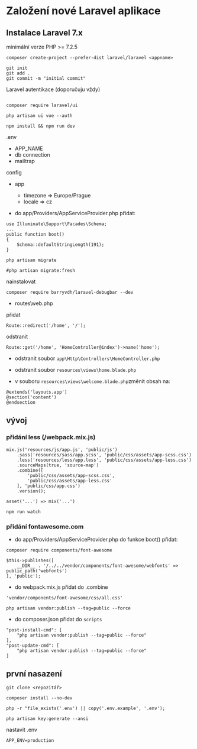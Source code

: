 # Založení nové Laravel aplikace

## Instalace Laravel 7.x

minimální verze PHP >= 7.2.5

```
composer create-project --prefer-dist laravel/laravel <appname>
```

```
git init
git add .
git commit -m "initial commit"
```

Laravel autentikace (doporučuju vždy)
```

composer require laravel/ui

php artisan ui vue --auth

npm install && npm run dev
```
.env
- APP_NAME
- db connection
- mailtrap

config
- app
    - timezone => Europe/Prague
    - locale => cz
    
- do app/Providers/AppServiceProvider.php přidat:
```
use Illuminate\Support\Facades\Schema;
...
public function boot()
{
    Schema::defaultStringLength(191);
}
```

```
php artisan migrate

#php artisan migrate:fresh
```

nainstalovat
```
composer require barryvdh/laravel-debugbar --dev
```

- routes\web.php

přidat
```
Route::redirect('/home', '/');
```
odstranit
```
Route::get('/home', 'HomeController@index')->name('home');
```

- odstranit soubor ```app\Http\Controllers\HomeController.php```

- odstranit soubor ```resources\views\home.blade.php```

- v souboru ```resources\views\welcome.blade.php```změnit obsah na:

```
@extends('layouts.app')
@section('content')
@endsection
```

## vývoj

### přidání less (/webpack.mix.js)

```
mix.js('resources/js/app.js', 'public/js')
    .sass('resources/sass/app.scss', 'public/css/assets/app-scss.css')
    .less('resources/less/app.less', 'public/css/assets/app-less.css')
    .sourceMaps(true, 'source-map')
    .combine([
        'public/css/assets/app-scss.css',
        'public/css/assets/app-less.css'
    ], 'public/css/app.css')
    .version();
```

``` 
asset('...') => mix('...')
```

```
npm run watch
```

### přidání fontawesome.com

- do app/Providers/AppServiceProvider.php do funkce boot() přidat:

```
composer require components/font-awesome
```

```
$this->publishes([
    __DIR__ . '/../../vendor/components/font-awesome/webfonts' => public_path('webfonts')
], 'public');
```

- do webpack.mix.js přidat do .combine
```
'vendor/components/font-awesome/css/all.css'
```

```
php artisan vendor:publish --tag=public --force
```

- do composer.json přidat do `scripts`

```
"post-install-cmd": [
    "php artisan vendor:publish --tag=public --force"
],
"post-update-cmd": [
    "php artisan vendor:publish --tag=public --force"
]
```

## první nasazení

```
git clone <repozitář>
```

```
composer install --no-dev
```

```
php -r "file_exists('.env') || copy('.env.example', '.env');
```

```
php artisan key:generate --ansi
```

nastavit .env
```
APP_ENV=production
```
